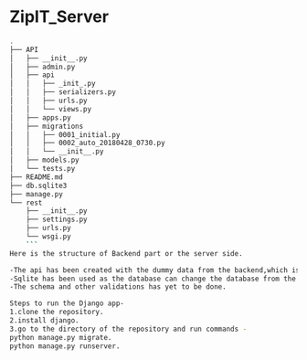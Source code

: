 # ZipIT_Server
```bash
.
├── API
│   ├── __init__.py
│   ├── admin.py
│   ├── api
│   │   ├── _init_.py
│   │   ├── serializers.py
│   │   ├── urls.py
│   │   └── views.py
│   ├── apps.py
│   ├── migrations
│   │   ├── 0001_initial.py
│   │   ├── 0002_auto_20180428_0730.py
│   │   └── __init__.py
│   ├── models.py
│   └── tests.py
├── README.md
├── db.sqlite3
├── manage.py
└── rest
    ├── __init__.py
    ├── settings.py
    ├── urls.py
    └── wsgi.py
    ```
Here is the structure of Backend part or the server side.

-The api has been created with the dummy data from the backend,which is accessable on http://127.0.0.1:8000/api in the local server.
-Sqlite has been used as the database can change the database from the settings file.
-The schema and other validations has yet to be done.

Steps to run the Django app-
1.clone the repository.
2.install django.
3.go to the directory of the repository and run commands - 
python manage.py migrate.
python manage.py runserver.
